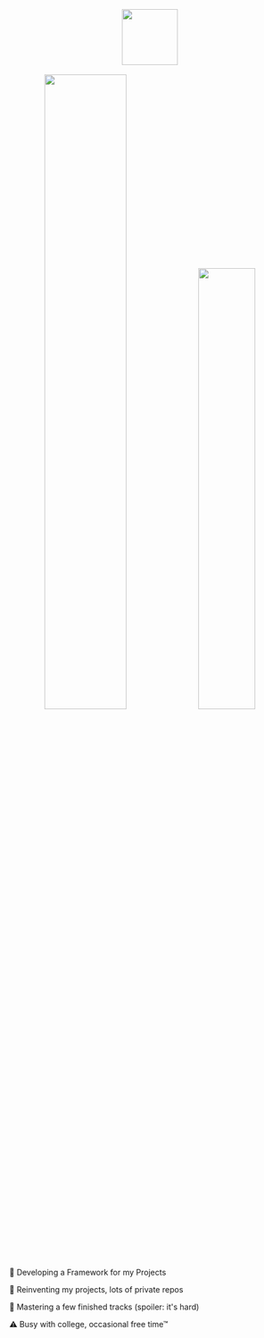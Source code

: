 <div align="center">
  <img src="https://hatscripts.github.io/circle-flags/flags/br.svg" style="vertical-align: middle;" width="100">
</div>

<br>

<div align="center">
  <a><img style="width: 54%" src="https://github-readme-stats.vercel.app/api?username=Tremeschin&show_icons=true&count_private=true&include_all_commits=true"/></a>
  <a><img style="width: 45%" src="https://github-readme-stats.vercel.app/api/top-langs?username=Tremeschin&layout=compact"/></a>
</div>

<br>

🎯 Developing a Framework for my Projects

📝 Reinventing my projects, lots of private repos

🎹 Mastering a few finished tracks (spoiler: it's hard)

⚠️ Busy with college, occasional free time™
